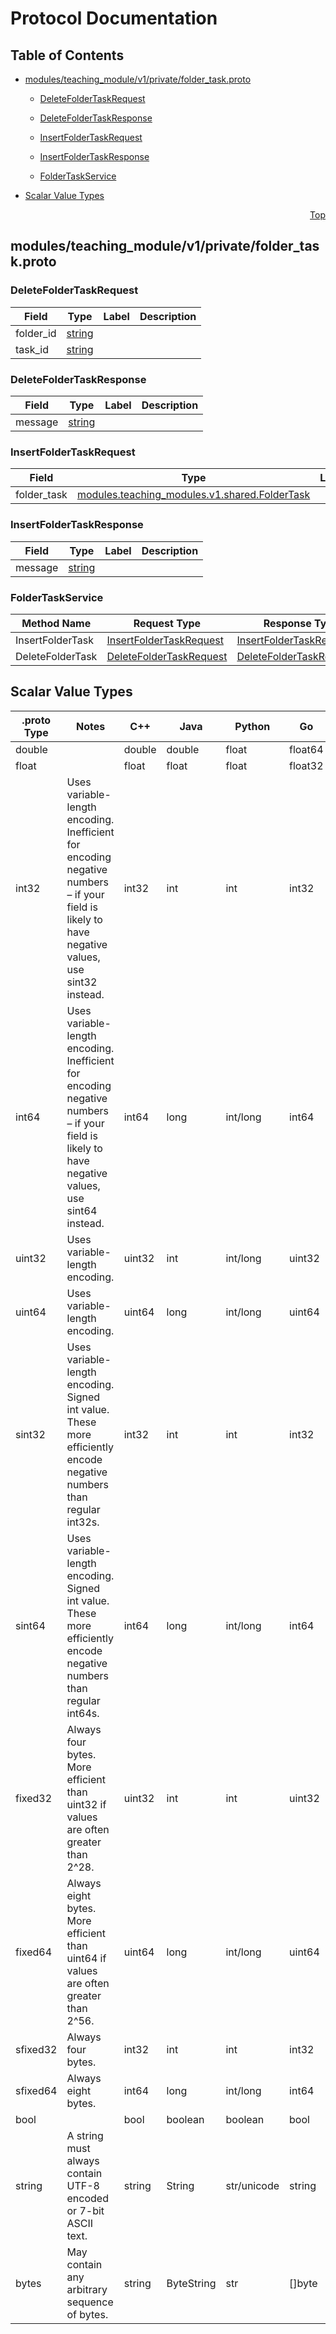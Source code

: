 # Protocol Documentation
<a name="top"></a>

## Table of Contents

- [modules/teaching_module/v1/private/folder_task.proto](#modules_teaching_module_v1_private_folder_task-proto)
    - [DeleteFolderTaskRequest](#modules-teaching_module-v1-private-DeleteFolderTaskRequest)
    - [DeleteFolderTaskResponse](#modules-teaching_module-v1-private-DeleteFolderTaskResponse)
    - [InsertFolderTaskRequest](#modules-teaching_module-v1-private-InsertFolderTaskRequest)
    - [InsertFolderTaskResponse](#modules-teaching_module-v1-private-InsertFolderTaskResponse)
  
    - [FolderTaskService](#modules-teaching_module-v1-private-FolderTaskService)
  
- [Scalar Value Types](#scalar-value-types)



<a name="modules_teaching_module_v1_private_folder_task-proto"></a>
<p align="right"><a href="#top">Top</a></p>

## modules/teaching_module/v1/private/folder_task.proto



<a name="modules-teaching_module-v1-private-DeleteFolderTaskRequest"></a>

### DeleteFolderTaskRequest



| Field | Type | Label | Description |
| ----- | ---- | ----- | ----------- |
| folder_id | [string](#string) |  |  |
| task_id | [string](#string) |  |  |






<a name="modules-teaching_module-v1-private-DeleteFolderTaskResponse"></a>

### DeleteFolderTaskResponse



| Field | Type | Label | Description |
| ----- | ---- | ----- | ----------- |
| message | [string](#string) |  |  |






<a name="modules-teaching_module-v1-private-InsertFolderTaskRequest"></a>

### InsertFolderTaskRequest



| Field | Type | Label | Description |
| ----- | ---- | ----- | ----------- |
| folder_task | [modules.teaching_modules.v1.shared.FolderTask](#modules-teaching_modules-v1-shared-FolderTask) |  |  |






<a name="modules-teaching_module-v1-private-InsertFolderTaskResponse"></a>

### InsertFolderTaskResponse



| Field | Type | Label | Description |
| ----- | ---- | ----- | ----------- |
| message | [string](#string) |  |  |





 

 

 


<a name="modules-teaching_module-v1-private-FolderTaskService"></a>

### FolderTaskService


| Method Name | Request Type | Response Type | Description |
| ----------- | ------------ | ------------- | ------------|
| InsertFolderTask | [InsertFolderTaskRequest](#modules-teaching_module-v1-private-InsertFolderTaskRequest) | [InsertFolderTaskResponse](#modules-teaching_module-v1-private-InsertFolderTaskResponse) |  |
| DeleteFolderTask | [DeleteFolderTaskRequest](#modules-teaching_module-v1-private-DeleteFolderTaskRequest) | [DeleteFolderTaskResponse](#modules-teaching_module-v1-private-DeleteFolderTaskResponse) |  |

 



## Scalar Value Types

| .proto Type | Notes | C++ | Java | Python | Go | C# | PHP | Ruby |
| ----------- | ----- | --- | ---- | ------ | -- | -- | --- | ---- |
| <a name="double" /> double |  | double | double | float | float64 | double | float | Float |
| <a name="float" /> float |  | float | float | float | float32 | float | float | Float |
| <a name="int32" /> int32 | Uses variable-length encoding. Inefficient for encoding negative numbers – if your field is likely to have negative values, use sint32 instead. | int32 | int | int | int32 | int | integer | Bignum or Fixnum (as required) |
| <a name="int64" /> int64 | Uses variable-length encoding. Inefficient for encoding negative numbers – if your field is likely to have negative values, use sint64 instead. | int64 | long | int/long | int64 | long | integer/string | Bignum |
| <a name="uint32" /> uint32 | Uses variable-length encoding. | uint32 | int | int/long | uint32 | uint | integer | Bignum or Fixnum (as required) |
| <a name="uint64" /> uint64 | Uses variable-length encoding. | uint64 | long | int/long | uint64 | ulong | integer/string | Bignum or Fixnum (as required) |
| <a name="sint32" /> sint32 | Uses variable-length encoding. Signed int value. These more efficiently encode negative numbers than regular int32s. | int32 | int | int | int32 | int | integer | Bignum or Fixnum (as required) |
| <a name="sint64" /> sint64 | Uses variable-length encoding. Signed int value. These more efficiently encode negative numbers than regular int64s. | int64 | long | int/long | int64 | long | integer/string | Bignum |
| <a name="fixed32" /> fixed32 | Always four bytes. More efficient than uint32 if values are often greater than 2^28. | uint32 | int | int | uint32 | uint | integer | Bignum or Fixnum (as required) |
| <a name="fixed64" /> fixed64 | Always eight bytes. More efficient than uint64 if values are often greater than 2^56. | uint64 | long | int/long | uint64 | ulong | integer/string | Bignum |
| <a name="sfixed32" /> sfixed32 | Always four bytes. | int32 | int | int | int32 | int | integer | Bignum or Fixnum (as required) |
| <a name="sfixed64" /> sfixed64 | Always eight bytes. | int64 | long | int/long | int64 | long | integer/string | Bignum |
| <a name="bool" /> bool |  | bool | boolean | boolean | bool | bool | boolean | TrueClass/FalseClass |
| <a name="string" /> string | A string must always contain UTF-8 encoded or 7-bit ASCII text. | string | String | str/unicode | string | string | string | String (UTF-8) |
| <a name="bytes" /> bytes | May contain any arbitrary sequence of bytes. | string | ByteString | str | []byte | ByteString | string | String (ASCII-8BIT) |

